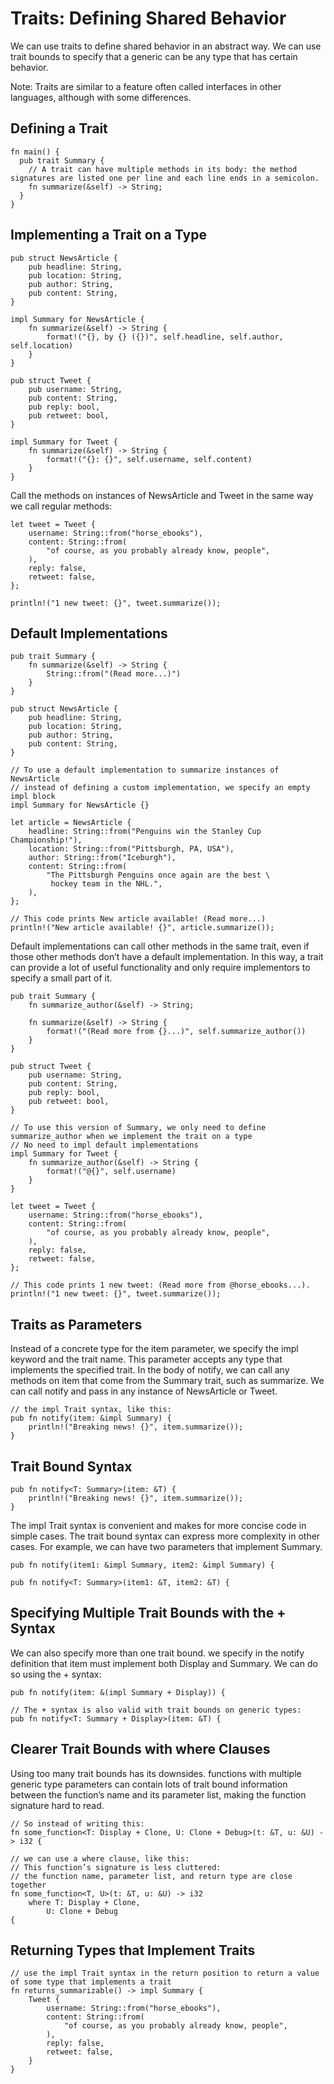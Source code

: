 # Traits: Defining Shared Behavior
We can use traits to define shared behavior in an abstract way. We can use trait bounds to specify that a generic can be any type that has certain behavior.

Note: Traits are similar to a feature often called interfaces in other languages, although with some differences.

## Defining a Trait

    fn main() {
      pub trait Summary {
        // A trait can have multiple methods in its body: the method signatures are listed one per line and each line ends in a semicolon.
        fn summarize(&self) -> String;
      }
    }

## Implementing a Trait on a Type

    pub struct NewsArticle {
        pub headline: String,
        pub location: String,
        pub author: String,
        pub content: String,
    }

    impl Summary for NewsArticle {
        fn summarize(&self) -> String {
            format!("{}, by {} ({})", self.headline, self.author, self.location)
        }
    }

    pub struct Tweet {
        pub username: String,
        pub content: String,
        pub reply: bool,
        pub retweet: bool,
    }

    impl Summary for Tweet {
        fn summarize(&self) -> String {
            format!("{}: {}", self.username, self.content)
        }
    }

Call the methods on instances of NewsArticle and Tweet in the same way we call regular methods:

    let tweet = Tweet {
        username: String::from("horse_ebooks"),
        content: String::from(
            "of course, as you probably already know, people",
        ),
        reply: false,
        retweet: false,
    };

    println!("1 new tweet: {}", tweet.summarize());

## Default Implementations

    pub trait Summary {
        fn summarize(&self) -> String {
            String::from("(Read more...)")
        }
    }
    
    pub struct NewsArticle {
        pub headline: String,
        pub location: String,
        pub author: String,
        pub content: String,
    }
    
    // To use a default implementation to summarize instances of NewsArticle 
    // instead of defining a custom implementation, we specify an empty impl block
    impl Summary for NewsArticle {}
    
    let article = NewsArticle {
        headline: String::from("Penguins win the Stanley Cup Championship!"),
        location: String::from("Pittsburgh, PA, USA"),
        author: String::from("Iceburgh"),
        content: String::from(
            "The Pittsburgh Penguins once again are the best \
             hockey team in the NHL.",
        ),
    };

    // This code prints New article available! (Read more...)
    println!("New article available! {}", article.summarize());

Default implementations can call other methods in the same trait, even if those other methods don’t have a default implementation. In this way, a trait can provide a lot of useful functionality and only require implementors to specify a small part of it. 

    pub trait Summary {
        fn summarize_author(&self) -> String;

        fn summarize(&self) -> String {
            format!("(Read more from {}...)", self.summarize_author())
        }
    }
    
    pub struct Tweet {
        pub username: String,
        pub content: String,
        pub reply: bool,
        pub retweet: bool,
    }
    
    // To use this version of Summary, we only need to define summarize_author when we implement the trait on a type
    // No need to impl default implementations
    impl Summary for Tweet {
        fn summarize_author(&self) -> String {
            format!("@{}", self.username)
        }
    }
    
    let tweet = Tweet {
        username: String::from("horse_ebooks"),
        content: String::from(
            "of course, as you probably already know, people",
        ),
        reply: false,
        retweet: false,
    };

    // This code prints 1 new tweet: (Read more from @horse_ebooks...).
    println!("1 new tweet: {}", tweet.summarize());
    
## Traits as Parameters
Instead of a concrete type for the item parameter, we specify the impl keyword and the trait name. 
This parameter accepts any type that implements the specified trait. 
In the body of notify, we can call any methods on item that come from the Summary trait, such as summarize. We can call notify and pass in any instance of NewsArticle or Tweet. 

    // the impl Trait syntax, like this:
    pub fn notify(item: &impl Summary) {
        println!("Breaking news! {}", item.summarize());
    }

## Trait Bound Syntax

    pub fn notify<T: Summary>(item: &T) {
        println!("Breaking news! {}", item.summarize());
    }
    
The impl Trait syntax is convenient and makes for more concise code in simple cases. The trait bound syntax can express more complexity in other cases.
For example, we can have two parameters that implement Summary.

    pub fn notify(item1: &impl Summary, item2: &impl Summary) {
    
    pub fn notify<T: Summary>(item1: &T, item2: &T) {
    
## Specifying Multiple Trait Bounds with the + Syntax
We can also specify more than one trait bound. 
we specify in the notify definition that item must implement both Display and Summary. We can do so using the + syntax:

    pub fn notify(item: &(impl Summary + Display)) {
    
    // The + syntax is also valid with trait bounds on generic types:
    pub fn notify<T: Summary + Display>(item: &T) {

## Clearer Trait Bounds with where Clauses
Using too many trait bounds has its downsides. 
functions with multiple generic type parameters can contain lots of trait bound information between the function’s name and its parameter list, making the function signature hard to read.

    // So instead of writing this:
    fn some_function<T: Display + Clone, U: Clone + Debug>(t: &T, u: &U) -> i32 {
    
    // we can use a where clause, like this:
    // This function’s signature is less cluttered: 
    // the function name, parameter list, and return type are close together
    fn some_function<T, U>(t: &T, u: &U) -> i32
        where T: Display + Clone,
            U: Clone + Debug
    {

## Returning Types that Implement Traits

    // use the impl Trait syntax in the return position to return a value of some type that implements a trait
    fn returns_summarizable() -> impl Summary {
        Tweet {
            username: String::from("horse_ebooks"),
            content: String::from(
                "of course, as you probably already know, people",
            ),
            reply: false,
            retweet: false,
        }
    }

